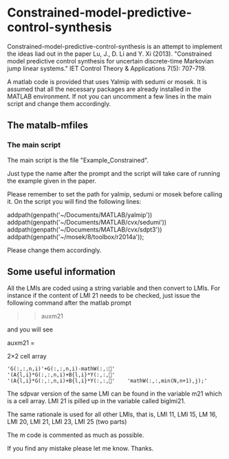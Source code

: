 # Constrained-model-predictive-control-synthesis

Constrained-model-predictive-control-synthesis is an attempt to implement the ideas liad out in the paper Lu, J., D. Li and Y. Xi (2013). "Constrained model predictive control synthesis for uncertain discrete-time Markovian jump linear systems." IET Control Theory & Applications 7(5): 707-719.

A matlab code is provided that uses Yalmip with sedumi or mosek. It is assumed that all the necessary packages are already installed in the MATLAB environment. If not you can uncomment a few lines in the main script and change them accordingly.


## The matalb-mfiles

### The main script

The main script is the file "Example_Constrained".

Just type the name after the prompt and the script will take care of running the example given in the paper.

Please remember to set the path for yalmip, sedumi or mosek before calling it. On the script you will find the following lines:

addpath(genpath('~/Documents/MATLAB/yalmip'))
addpath(genpath('~/Documents/MATLAB/cvx/sedumi'))
addpath(genpath('~/Documents/MATLAB/cvx/sdpt3'))
addpath(genpath('~/mosek/8/toolbox/r2014a'));

Please change them accordingly.

## Some useful information

All the LMIs are coded using a string variable and then convert to LMIs.  For instance if the content of LMI 21 needs to be checked, just issue the following command after the matlab prompt

>> auxm21

and you will see

auxm21 =

  2×2 cell array

    'G(:,:,n,i)'+G(:,:,n,i)-mathW(:,:'    '(A{l,i}*G(:,:,n,i)+B{l,i}*Y(:,:,'
    '(A{l,i}*G(:,:,n,i)+B{l,i}*Y(:,:,'    'mathW(:,:,min(N,n+1),j);'          

The sdpvar version of the same LMI can be found in the variable m21 which is a cell array. LMI 21 is pilled up in the variable called biglmi21.

The same rationale is used for all other LMIs, that is, LMI 11, LMI 15, LM 16, LMI 20, LMI 21, LMI 23, LMI 25 (two parts)

The m code is commented as much as possible.

If you find any mistake please let me know.  Thanks.
